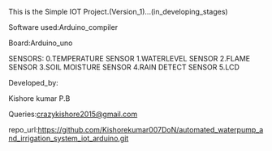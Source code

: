 This is the Simple IOT Project.(Version_1)...(in_developing_stages)


Software used:Arduino_compiler

Board:Arduino_uno

SENSORS:    0.TEMPERATURE SENSOR
            1.WATERLEVEL SENSOR
            2.FLAME SENSOR
            3.SOIL MOISTURE SENSOR
            4.RAIN DETECT SENSOR
            5.LCD 

Developed_by:

Kishore kumar P.B

Queries:crazykishore2015@gmail.com

repo_url:https://github.com/Kishorekumar007DoN/automated_waterpump_and_irrigation_system_iot_arduino.git



